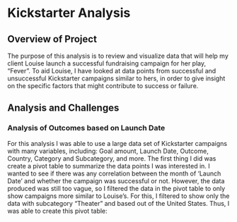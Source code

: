 # Kickstarter Analysis

## Overview of Project 
The purpose of this analysis is to review and visualize data that will help my client Louise launch a successful fundraising campaign for her play, “Fever”. To aid Louise, I have looked at data points from successful and unsuccessful Kickstarter campaigns similar to hers, in order to give insight on the specific factors that might contribute to success or failure. 

## Analysis and Challenges

### Analysis of Outcomes based on Launch Date
For this analysis I was able to use a large data set of Kickstarter campaigns with many variables, including: Goal amount, Launch Date, Outcome, Country, Category and Subcategory, and more. The first thing I did was create a pivot table to summarize the data points I was interested in. I wanted to see if there was any correlation between the month of ‘Launch Date’ and whether the campaign was successful or not. However, the data produced was still too vague, so I filtered the data in the pivot table to only show campaigns more similar to Louise’s. For this, I filtered to show only the data with subcategory “Theater” and based out of the United States. Thus, I was able to create this pivot table: 

